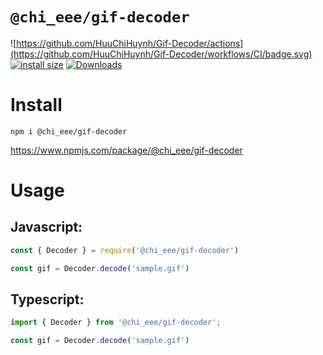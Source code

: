 # `@chi_eee/gif-decoder`

![https://github.com/HuuChiHuynh/Gif-Decoder/actions](https://github.com/HuuChiHuynh/Gif-Decoder/workflows/CI/badge.svg)
[![install size](https://packagephobia.com/badge?p=@chi_eee/gif-decoder)](https://packagephobia.com/result?p=@chi_eee/gif-decoder)
[![Downloads](https://img.shields.io/npm/dm/@chi_eee/gif-decoder.svg?sanitize=true)](https://npmcharts.com/compare/@chi_eee/gif-decoder?minimal=true)

# Install

```
npm i @chi_eee/gif-decoder
```

https://www.npmjs.com/package/@chi_eee/gif-decoder

# Usage

## Javascript:
```js
const { Decoder } = require('@chi_eee/gif-decoder')

const gif = Decoder.decode('sample.gif')
```

## Typescript:
```js
import { Decoder } from '@chi_eee/gif-decoder';

const gif = Decoder.decode('sample.gif')
```
